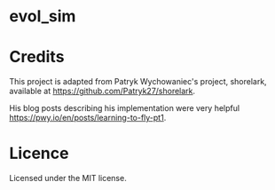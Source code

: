 # evol_sim


# Credits

This project is adapted from Patryk Wychowaniec's project, shorelark, available at https://github.com/Patryk27/shorelark. 

His blog posts describing his implementation were very helpful https://pwy.io/en/posts/learning-to-fly-pt1.

# Licence 

Licensed under the MIT license.
